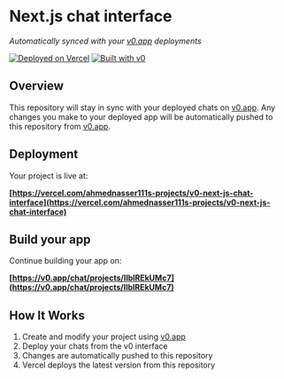 # Next.js chat interface

*Automatically synced with your [v0.app](https://v0.app) deployments*

[![Deployed on Vercel](https://img.shields.io/badge/Deployed%20on-Vercel-black?style=for-the-badge&logo=vercel)](https://vercel.com/ahmednasser111s-projects/v0-next-js-chat-interface)
[![Built with v0](https://img.shields.io/badge/Built%20with-v0.app-black?style=for-the-badge)](https://v0.app/chat/projects/IlblREkUMc7)

## Overview

This repository will stay in sync with your deployed chats on [v0.app](https://v0.app).
Any changes you make to your deployed app will be automatically pushed to this repository from [v0.app](https://v0.app).

## Deployment

Your project is live at:

**[https://vercel.com/ahmednasser111s-projects/v0-next-js-chat-interface](https://vercel.com/ahmednasser111s-projects/v0-next-js-chat-interface)**

## Build your app

Continue building your app on:

**[https://v0.app/chat/projects/IlblREkUMc7](https://v0.app/chat/projects/IlblREkUMc7)**

## How It Works

1. Create and modify your project using [v0.app](https://v0.app)
2. Deploy your chats from the v0 interface
3. Changes are automatically pushed to this repository
4. Vercel deploys the latest version from this repository
